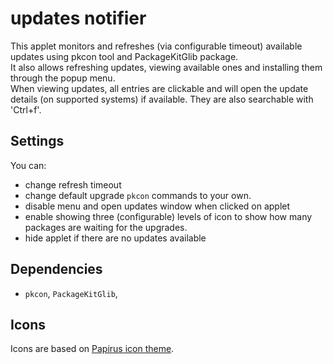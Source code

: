 # updates notifier

This applet monitors and refreshes (via configurable timeout) available updates
using pkcon tool and PackageKitGlib package.  
It also allows refreshing updates, viewing available ones and installing them
through the popup menu.  
When viewing updates, all entries are clickable and will open the update
details (on supported systems) if available. They are also searchable with
'Ctrl+f'.

## Settings

You can:

- change refresh timeout
- change default upgrade `pkcon` commands  to your own.
- disable menu and open updates window when clicked on applet
- enable showing three (configurable) levels of icon to show how many packages
are waiting for the upgrades.
- hide applet if there are no updates available

## Dependencies

- `pkcon`, `PackageKitGlib`,

## Icons

Icons are based on [Papirus icon theme](https://github.com/PapirusDevelopmentTeam/papirus-icon-theme).
